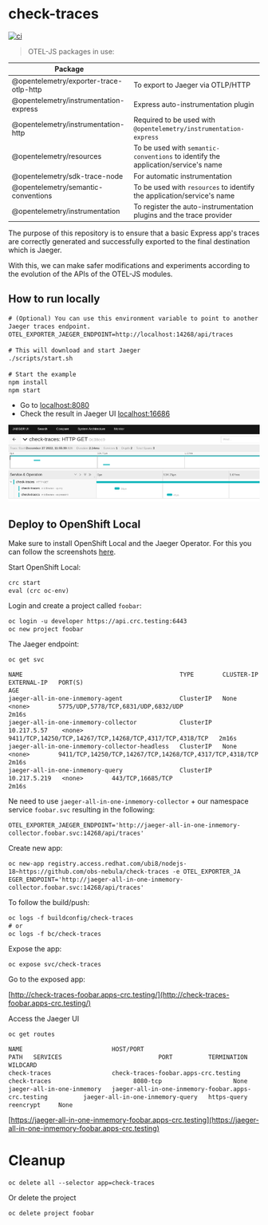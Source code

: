 # check-traces

[![ci](https://github.com/obs-nebula/check-traces/actions/workflows/ci.yml/badge.svg?branch=main)](https://github.com/obs-nebula/check-traces/actions/workflows/ci.yml)

> OTEL-JS packages in use:

| Package |  |
| ----------- | ----------- |
| @opentelemetry/exporter-trace-otlp-http | To export to Jaeger via OTLP/HTTP |
| @opentelemetry/instrumentation-express | Express auto-instrumentation plugin |
| @opentelemetry/instrumentation-http | Required to be used with `@opentelemetry/instrumentation-express` |
| @opentelemetry/resources | To be used with `semantic-conventions` to identify the application/service's name |
| @opentelemetry/sdk-trace-node | For automatic instrumentation |
| @opentelemetry/semantic-conventions | To be used with `resources` to identify the application/service's name |
| @opentelemetry/instrumentation | To register the auto-instrumentation plugins and the trace provider |

The purpose of this repository is to ensure that a basic Express app's traces are correctly generated and successfully exported to the final destination which is Jaeger.

With this, we can make safer modifications and experiments according to the evolution of the APIs of the OTEL-JS modules.

## How to run locally

```console
# (Optional) You can use this environment variable to point to another Jaeger traces endpoint.
OTEL_EXPORTER_JAEGER_ENDPOINT=http://localhost:14268/api/traces

# This will download and start Jaeger
./scripts/start.sh

# Start the example
npm install
npm start
```

* Go to [localhost:8080](http://localhost:8080)
* Check the result in Jaeger UI [localhost:16686](http://localhost:16686)

![jaegerUI](img.png)


## Deploy to OpenShift Local

Make sure to install OpenShift Local and the Jaeger Operator. For this you can follow the 
screenshots [here](https://github.com/nodeshift-starters/nodejs-configmap/blob/main/OTEL.md#install-the-openshift-distributed-tracing-platform-operator). 


Start OpenShift Local:
```console
crc start
eval (crc oc-env)
```

Login and create a project called `foobar`:
```console
oc login -u developer https://api.crc.testing:6443
oc new project foobar
```

The Jaeger endpoint:

```console
oc get svc
```

```
NAME                                            TYPE        CLUSTER-IP     EXTERNAL-IP   PORT(S)                                                    AGE
jaeger-all-in-one-inmemory-agent                ClusterIP   None           <none>        5775/UDP,5778/TCP,6831/UDP,6832/UDP                        2m16s
jaeger-all-in-one-inmemory-collector            ClusterIP   10.217.5.57    <none>        9411/TCP,14250/TCP,14267/TCP,14268/TCP,4317/TCP,4318/TCP   2m16s
jaeger-all-in-one-inmemory-collector-headless   ClusterIP   None           <none>        9411/TCP,14250/TCP,14267/TCP,14268/TCP,4317/TCP,4318/TCP   2m16s
jaeger-all-in-one-inmemory-query                ClusterIP   10.217.5.219   <none>        443/TCP,16685/TCP                                          2m16s
```

Ne need to use `jaeger-all-in-one-inmemory-collector` + our namespace service `foobar.svc` resulting in the following:

```console
OTEL_EXPORTER_JAEGER_ENDPOINT='http://jaeger-all-in-one-inmemory-collector.foobar.svc:14268/api/traces'
```

Create new app:
```console
oc new-app registry.access.redhat.com/ubi8/nodejs-18~https://github.com/obs-nebula/check-traces -e OTEL_EXPORTER_JA
EGER_ENDPOINT='http://jaeger-all-in-one-inmemory-collector.foobar.svc:14268/api/traces'
```

To follow the build/push:
```console
oc logs -f buildconfig/check-traces
# or
oc logs -f bc/check-traces
```

Expose the app:
```console
oc expose svc/check-traces
```

Go to the exposed app:

[http://check-traces-foobar.apps-crc.testing/](http://check-traces-foobar.apps-crc.testing/)


Access the Jaeger UI

```console
oc get routes
```

```
NAME                         HOST/PORT                                            PATH   SERVICES                           PORT          TERMINATION   WILDCARD
check-traces                 check-traces-foobar.apps-crc.testing                        check-traces                       8080-tcp                    None
jaeger-all-in-one-inmemory   jaeger-all-in-one-inmemory-foobar.apps-crc.testing          jaeger-all-in-one-inmemory-query   https-query   reencrypt     None
```

[https://jaeger-all-in-one-inmemory-foobar.apps-crc.testing](https://jaeger-all-in-one-inmemory-foobar.apps-crc.testing)

# Cleanup

```console
oc delete all --selector app=check-traces
```

Or delete the project

```console
oc delete project foobar
```
